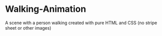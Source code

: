 # Walking-Animation
A scene with a person walking created with pure HTML and CSS (no stripe sheet or other images)
